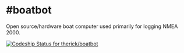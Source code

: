 #boatbot
=======

Open source/hardware boat computer used primarily for logging NMEA 2000. 

[ ![Codeship Status for therick/boatbot](https://www.codeship.io/projects/e1e3a420-e5b9-0131-e6bd-3ae90a6b4888/status)](https://www.codeship.io/projects/25781)
